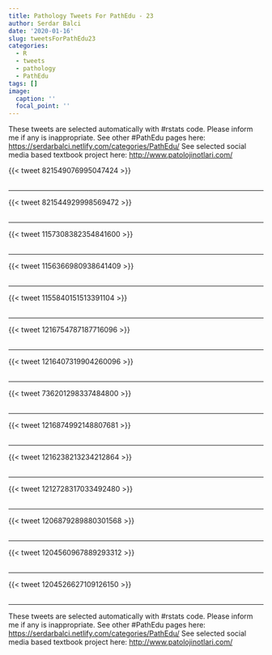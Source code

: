 ```yaml
---
title: Pathology Tweets For PathEdu - 23
author: Serdar Balci
date: '2020-01-16'
slug: tweetsForPathEdu23
categories:
  - R
  - tweets
  - pathology
  - PathEdu
tags: []
image:
  caption: ''
  focal_point: ''
---
```



These tweets are selected automatically with #rstats code. Please inform me if any is inappropriate.
See other #PathEdu pages here: https://serdarbalci.netlify.com/categories/PathEdu/ 
See selected social media based textbook project here: http://www.patolojinotlari.com/

{{< tweet 821549076995047424 >}}
<br>
<br>
<hr>
{{< tweet 821544929998569472 >}}
<br>
<br>
<hr>
{{< tweet 1157308382354841600 >}}
<br>
<br>
<hr>
{{< tweet 1156366980938641409 >}}
<br>
<br>
<hr>
{{< tweet 1155840151513391104 >}}
<br>
<br>
<hr>
{{< tweet 1216754787187716096 >}}
<br>
<br>
<hr>
{{< tweet 1216407319904260096 >}}
<br>
<br>
<hr>
{{< tweet 736201298337484800 >}}
<br>
<br>
<hr>
{{< tweet 1216874992148807681 >}}
<br>
<br>
<hr>
{{< tweet 1216238213234212864 >}}
<br>
<br>
<hr>
{{< tweet 1212728317033492480 >}}
<br>
<br>
<hr>
{{< tweet 1206879289880301568 >}}
<br>
<br>
<hr>
{{< tweet 1204560967889293312 >}}
<br>
<br>
<hr>
{{< tweet 1204526627109126150 >}}
<br>
<br>
<hr>


These tweets are selected automatically with #rstats code. Please inform me if any is inappropriate.
See other #PathEdu pages here: https://serdarbalci.netlify.com/categories/PathEdu/ 
See selected social media based textbook project here: http://www.patolojinotlari.com/
